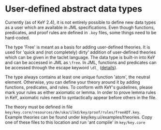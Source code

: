# User-defined abstract data types

Currently (as of KeY 2.4), it is not entirely possible to define new data types
as a user which are available in JML specifications. Even though functions,
predicates, and proof rules are defined in `.key` files, some things need to be
hard-coded.

The type 'Free' is meant as a basis for adding user-defined theories.  It is
used for 'quick and (not completely) dirty' addition of user-defined theories
which can be given in the taclet language. The data type is built-in into KeY
and can be accessed in JML as `\free`.  In JML, functions and predicates can be
accessed through the escape keyword `\dl_` ([details](JavaDLinJML)).

The type always contains at least one unique function 'atom', the neutral
element. Otherwise, you can define your theory around it by adding functions,
predicates, and rules. To conform with KeY's guidelines, please mark your rules
as either axiomatic or lemma. In order to prove lemma rules in KeY, axiomatic
rules need to syntactically appear before others in the file. 

The theory must be defined in file
`key/key.core/resources/de/uka/ilkd/key/proof/rules/freeADT.key`. Example
theories can be found under key/key.ui/examples/theories. Copy one of these
files to this location and run 'ant compile' in `key/key.core`
